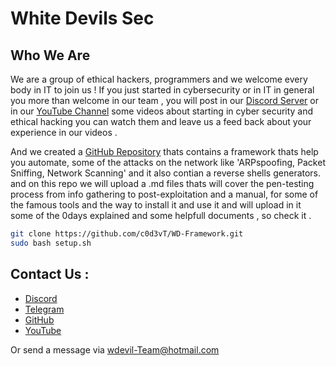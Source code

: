 # White Devils Sec
## Who We Are 
We are a group of ethical hackers, programmers and we welcome every body in IT to join us !
If you just started in cybersecurity or in IT in general you more than welcome in our team ,
you will post in our [Discord Server](https://discord.com/invite/tV57ycqEnD) or in our [YouTube Channel](https://www.youtube.com/channel/UC53zc30ESpYtWnJXA7_hEZg)
some videos about starting in cyber security and ethical hacking you can watch them and leave us a feed back about your experience in our videos .

And we created a [GitHub Repository](https://github.com/c0d3vT/WD-Framework) thats contains a framework thats help you automate,
some of the attacks on the network like 'ARPspoofing, Packet Sniffing, Network Scanning' and it also contian a reverse shells generators.
and on this repo we will upload a .md files thats will cover the pen-testing process from info gathering to post-exploitation and a manual,
for some of the famous tools and the way to install it and use it and will upload in it some of the 0days explained and some helpfull documents ,
so check it .
``` bash
git clone https://github.com/c0d3vT/WD-Framework.git
sudo bash setup.sh
```


## Contact Us :
- [Discord](https://discord.com/invite/tV57ycqEnD)
- [Telegram](https://t.me/wdevilsteam)
- [GitHub](https://github.com/c0d3vT/)
- [YouTube](https://www.youtube.com/channel/UC53zc30ESpYtWnJXA7_hEZg)


Or send a message via wdevil-Team@hotmail.com

